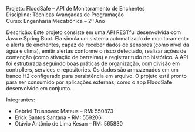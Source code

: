 Projeto: FloodSafe – API de Monitoramento de Enchentes  
Disciplina: Técnicas Avançadas de Programação  
Curso: Engenharia Mecatrônica – 2º Ano

Descrição:
Este projeto consiste em uma API RESTful desenvolvida com Java e Spring Boot. Ela simula um sistema automatizado de monitoramento e alerta de enchentes, capaz de receber dados de sensores (como nível da água e clima), emitir alertas conforme o risco detectado, realizar ações de contenção (como ativação de barreiras) e registrar tudo no histórico.
A API foi estruturada seguindo boas práticas de organização, com divisão em controllers, services e repositories. Os dados são armazenados em um banco H2 configurado para persistência em arquivo.
O projeto está pronto para ser consumido por aplicações externas, como o app FloodSafe desenvolvido em conjunto.

Integrantes:
- Gabriel Trusnovec Mateus – RM: 550873  
- Erick Santos Santana – RM: 559206  
- Otávio Antônio de Lima Kesan – RM: 565830
